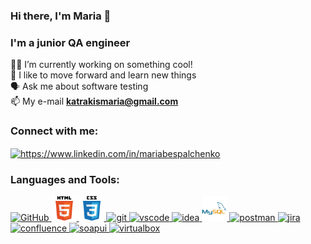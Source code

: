 ### Hi there, I'm Maria 👋
### I'm a junior QA engineer
👩‍💻 I’m currently working on something cool!<br/>
🚀 I like to move forward and learn new things <br/>
🗣️ Ask me about software testing<br/>
📫 My e-mail **katrakismaria@gmail.com**

<h3 align="left">Connect with me:</h3>
<p align="left">
<a href="https://www.linkedin.com/in/mariabespalchenko" target="blank"><img align="center" src="https://raw.githubusercontent.com/rahuldkjain/github-profile-readme-generator/master/src/images/icons/Social/linked-in-alt.svg" alt="https://www.linkedin.com/in/mariabespalchenko" = "30" width="40" /></a>
</p>

<h3 align="left">Languages and Tools:</h3>
<p align="left"> <a href="https://github.com" target="_blank" rel="noreferrer"> <img src="https://www.vectorlogo.zone/logos/github/github-tile.svg" alt="GitHub" width="40" height="40"/> </a> 
<a href="https://www.w3.org/html/" target="_blank" rel="noreferrer"> <img src="https://raw.githubusercontent.com/devicons/devicon/master/icons/html5/html5-original-wordmark.svg" alt="html5" width="40" height="40"/>
<a href="https://www.w3schools.com/css/" target="_blank" rel="noreferrer"> <img src="https://raw.githubusercontent.com/devicons/devicon/master/icons/css3/css3-original-wordmark.svg" alt="css3" width="40" height="40"/> </a> 
<a href="https://git-scm.com/" target="_blank" rel="noreferrer"> <img src="https://www.vectorlogo.zone/logos/git-scm/git-scm-icon.svg" alt="git" width="40" height="40"/> </a> 
</a> <a href="https://code.visualstudio.com" target="_blank" rel="noreferrer"> <img src="https://cdn.worldvectorlogo.com/logos/visual-studio-code-1.svg" alt="vscode" width="40" height="40"/> </a> 
  <a href="https://www.jetbrains.com/ru-ru/idea/" target="_blank" rel="noreferrer"> <img src="https://upload.wikimedia.org/wikipedia/commons/thumb/9/9c/IntelliJ_IDEA_Icon.svg/2048px-IntelliJ_IDEA_Icon.svg.png" alt="idea" width="40" height="40"/> </a> 
<a href="https://www.mysql.com/" target="_blank" rel="noreferrer"> <img src="https://raw.githubusercontent.com/devicons/devicon/master/icons/mysql/mysql-original-wordmark.svg" alt="mysql" width="40" height="40"/> </a> 
<a href="https://postman.com" target="_blank" rel="noreferrer"> <img src="https://www.vectorlogo.zone/logos/getpostman/getpostman-icon.svg" alt="postman" width="40" height="40"/> </a> 
<a href="https://www.atlassian.com/ru/software/jira" target="_blank" rel="noreferrer"> <img src="https://www.vectorlogo.zone/logos/atlassian_jira/atlassian_jira-icon.svg" alt="jira" width="40" height="40"/> </a>
<a href="https://www.atlassian.com/ru/software/confluence" target="_blank" rel="noreferrer"> <img src="https://www.appnovation.com/sites/default/files/2019-06/techservicelogo_Confluence.svg" alt="confluence" width="40" height="40"/> </a>
<a href="https://www.soapui.org" target="_blank" rel="noreferrer"> <img src="https://symbols.getvecta.com/stencil_25/77_soapui.5113237b76.svg" alt="soapui" width="40" height="40"/> </a> 
<a href="https://www.virtualbox.org" target="_blank" rel="noreferrer"> <img src="https://www.vectorlogo.zone/logos/virtualbox/virtualbox-icon.svg" alt="virtualbox" width="40" height="40"/> </a> 

  
</p>

